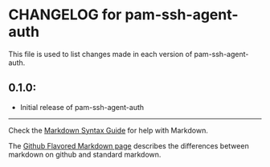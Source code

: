# CHANGELOG for pam-ssh-agent-auth

This file is used to list changes made in each version of pam-ssh-agent-auth.

## 0.1.0:

* Initial release of pam-ssh-agent-auth

- - -
Check the [Markdown Syntax Guide](http://daringfireball.net/projects/markdown/syntax) for help with Markdown.

The [Github Flavored Markdown page](http://github.github.com/github-flavored-markdown/) describes the differences between markdown on github and standard markdown.
